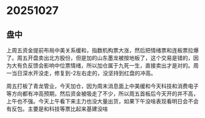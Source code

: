 # 20251027

## 盘中

上周五资金提前布局中美关系缓和，指数机构票大涨，然后把情绪票和连板票拉爆了。周五开盘卖出北方股份，但是加的山东墨龙被按地板了，这个交易是错的，因为大有负反馈会影响中位票情绪，所以加仓属于九死一生，直接卖出才是对的。周一当日深水开没走，修复到-2左右走的，没坚持到红盘的冲高。

周五打板了青龙管业，今天加仓，因为周末消息面上中美缓和今天科技和消费电子等方向都有冲高预期，然后资金被吸走了不少，所以周五首板后今天开的并不高，上午也不强。今天上午看下来主力也没大量出货，如果下午没啥表现看明日会不会有反包。主要是和科技等票比起来基建没啥
